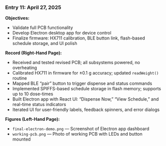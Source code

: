 
### Entry 11: April 27, 2025

**Objectives:**
- Validate full PCB functionality  
- Develop Electron desktop app for device control  
- Finalize firmware: HX711 calibration, BLE button link, flash-based schedule storage, and UI polish  

**Record (Right-Hand Page):**
- Received and tested revised PCB; all subsystems powered, no overheating  
- Calibrated HX711 in firmware for ±0.1 g accuracy; updated `readWeight()` routine  
- Mapped BLE “pair” button to trigger dispense and status commands  
- Implemented SPIFFS-based schedule storage in flash memory; supports up to 10 dose-times  
- Built Electron app with React UI: “Dispense Now,” “View Schedule,” and real-time status indicators  
- Iterated UI for user-friendly labels, feedback spinners, and error dialogs  

**Figures (Left-Hand Page):**
- `final-electron-demo.png` — Screenshot of Electron app dashboard  
- `working-pcb.png` — Photo of working PCB with LEDs and button mounted  

